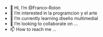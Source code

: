 - 👋 Hi, I’m @Franco-Rolon
- 👀 I’m interested in  la programcion y el arte
- 🌱 I’m currently learning diseño multimedial
- 💞️ I’m looking to collaborate on ...
- 📫 How to reach me ...

<!---
Franco-Rolon/Franco-Rolon is a ✨ special ✨ repository because its `README.md` (this file) appears on your GitHub profile.
You can click the Preview link to take a look at your changes.
--->
